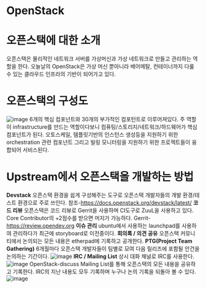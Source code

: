 # OpenStack
  # 오픈스택에 대한 소개
  오픈스택은 물리적인 네트워크 서버를 가상머신과 가상 네트워크로 만들고 관리하는 역할을 한다.
  오늘날의 OpenStack은 가상 머신 뿐아니라 베어메탈, 컨테이너까지 다룰 수 있는 클라우드 인프라의 기반이 되어가고 있다.
  # 오픈스택의 구성도
  ![image](https://user-images.githubusercontent.com/86049096/169686265-8ac66c8b-418a-4fb5-be11-4e6e0354660b.png)
  6개의 핵심 컴포넌트와 30개의 부가적인 컴포턴트로 이루어져있다.
  주 역할이 infrastructure를 만드는 역할이다보니 컴퓨팅/스토리지/네트워크/하드웨어가 핵심컴포넌트가 된다.
  오토스케일, 템플릿기반의 인스턴스 생성등을 지원하기 위한 orchestration 관련 컴포넌트 그리고 빌링 모니터링을 지원하기 위한 프로젝트들이 융합되어 서비스된다.
  # Upstream에서 오픈스택을 개발하는 방법
  **Devstack**
    오픈스택 환경을 쉽게 구성해주는 도구로 오픈스택 개발자들의 개발 환경/테스트 환경으로 주로 쓰인다.
    참조-https://docs.openstack.org/devstack/latest/
   **코드 리뷰**
    오픈스택은 코드 리뷰로 Gerrit을 사용하며 CI도구로 ZuuL을 사용하고 있다.
    Core Contributor의 +2점수를 받으면 머지가 가능하다.
    Gerrit-https://review.opendev.org
   **이슈 관리**
    ubuntu에서 사용하는 launchpad를 사용하여 관리하다가 최근에 storyboard로 이전중이다.
   **회의록 / 의견 공유**
    오픈스택 커뮤니티에서 논의되는 모든 내용은 etherpad에 기록하고 공개한다.
   **PTG(Project Team Gathering)**
    6개월마다 오픈스택 개발자들이 팀별로 모여 다음 릴리즈에 포함될 안건을 논의하는 기간이다.
    ![image](https://user-images.githubusercontent.com/86049096/169686678-c6bf5ca1-1dfd-4a84-a08b-10a3f5540bb8.png)
   **IRC / Mailing List**
    상시 대화 채널로 IRC를 사용한다.
    ![image](https://user-images.githubusercontent.com/86049096/169686720-26a69d07-7c12-4d46-b96d-c754690af31b.png)
    OpenStack-discuss Mailing List를 통해 오픈스택의 모든 내용을 공유하고 기록한다.
    IRC의 지난 내용도 모두 기록하며 누구나 논의 기록을 되돌아 볼 수 있다.
    ![image](https://user-images.githubusercontent.com/86049096/169686741-c95e62ab-6bfb-48a3-994f-3898d68191dd.png)
